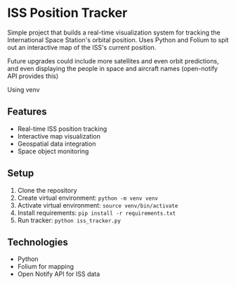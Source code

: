 # ISS Position Tracker

Simple project that builds a real-time visualization system for tracking the International Space Station's orbital position. Uses Python and Folium to spit out an interactive map of the ISS's current position. 

Future upgrades could include more satellites and even orbit predictions, and even displaying the people in space and aircraft names (open-notify API provides this)

Using venv
## Features
- Real-time ISS position tracking
- Interactive map visualization
- Geospatial data integration
- Space object monitoring

## Setup
1. Clone the repository
2. Create virtual environment: `python -m venv venv`
3. Activate virtual environment: `source venv/bin/activate`
4. Install requirements: `pip install -r requirements.txt`
5. Run tracker: `python iss_tracker.py`

## Technologies
- Python
- Folium for mapping
- Open Notify API for ISS data
